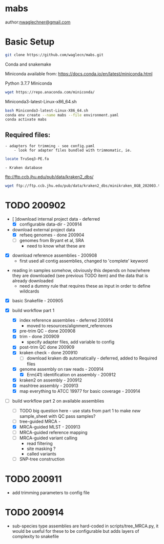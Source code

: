 # mabs

author:nwaglechner@gmail.com

# Basic Setup

```bash
git clone https://github.com/waglecn/mabs.git
```

Conda and snakemake

Miniconda available from:
https://docs.conda.io/en/latest/miniconda.html

Python 3.7.7 Miniconda  
```bash
wget https://repo.anaconda.com/miniconda/
```

Miniconda3-latest-Linux-x86_64.sh  
```bash
bash Miniconda3-latest-Linux-X86_64.sh
conda env create --name mabs --file environment.yaml
conda activate mabs
```

## Required files:
	- adapters for trimming - see config.yaml
		- look for adapter files bundled with trimmomatic, ie.
```bash
locate TruSeq3-PE.fa
```
	- Kraken database 
ftp://ftp.ccb.jhu.edu/pub/data/kraken2_dbs/
```bash
wget ftp://ftp.ccb.jhu.edu/pub/data/kraken2_dbs/minikraken_8GB_202003.tgz
```


# TODO 200902

- [ ]download internal project data - deferred
	- [X] configurable data-dir - 200914
- download external project data
	- [X] refseq genomes - done 200904
	- [ ] genomes from Bryant et al, SRA
		- need to know what these are
- [X] download reference assemblies - 200908
	- first used all contig assemblies, changed to 'complete' keyword

- reading in samples somehow, obviously this depends on how/where they are downloaded (see previous TODO item) and the data that is already downloaded
	- need a dummy rule that requires these as input in order to define wildcards

- [X] basic Snakefile - 200905

- [X] build workflow part 1
	- [X] index reference assemblies - deferred 200914
		- moved to resources/alignment_references
	- [X] pre-trim QC - done 200908
	- [X] trim - done 200909
		- specify adapter files, add variable to config
	- [X] post-trim QC done 200909
	- [X] kraken check - done 200910
		- [ ] download kraken db automatically - deferred, added to Required files
	- [X] genome assembly on raw reads - 200914
		- [X] Erm(41) identification on assembly - 200912
	- [X] kraken2 on assembly - 200912
	- [X] mashtree assembly - 200913
	- [X] map everything to ATCC 19977 for basic coverage - 200914

- [ ] build workflow part 2 on available assemblies
	- [ ] TODO big question here - use stats from part 1 to make *new* sample_sheet with QC pass samples?
	- [ ] tree-guided MRCA -
	- [X] MRCA-guided MLST - 200913
	- [ ] MRCA-guided reference mapping
	- [ ] MRCA-guided variant calling
		- read filtering
		- site masking ?
		- called variants
	- [ ] SNP-tree construction

# TODO 200911
- add trimming parameters to config file

# TODO 200914
- sub-species type assemblies are hard-coded in scripts/tree_MRCA.py, it would be useful for these to be configurable but adds layers of complexity to snakefile

